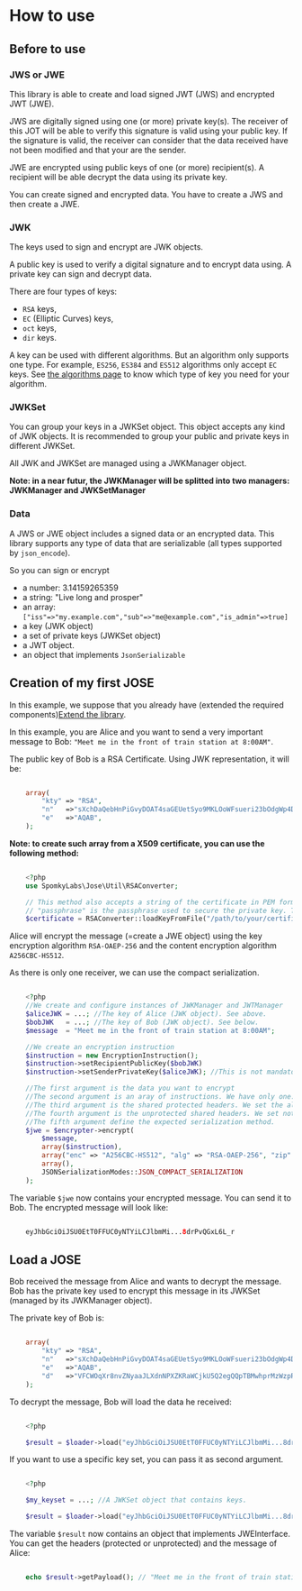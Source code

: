 # How to use #

## Before to use ##

### JWS or JWE

This library is able to create and load signed JWT (JWS) and encrypted JWT (JWE).

JWS are digitally signed using one (or more) private key(s). The receiver of
this JOT will be able to verify this signature is valid using your public key.
If the signature is valid, the receiver can consider that the data received have
not been modified and that your are the sender.

JWE are encrypted using public keys of one (or more) recipient(s).
A recipient will be able decrypt the data using its private key.

You can create signed and encrypted data. You have to create a JWS and then create a JWE.

### JWK

The keys used to sign and encrypt are JWK objects.

A public key is used to verify a digital signature and to encrypt data using.
A private key can sign and decrypt data.

There are four types of keys:

* `RSA` keys,
* `EC` (Elliptic Curves) keys,
* `oct` keys,
* `dir` keys.

A key can be used with different algorithms. But an algorithm only supports one type.
For example, `ES256`, `ES384` and `ES512` algorithms only accept `EC` keys.
See [the algorithms page](Keys.md) to know which type of key you need for your algorithm.

### JWKSet

You can group your keys in a JWKSet object. This object accepts any kind of JWK objects.
It is recommended to group your public and private keys in different JWKSet.

All JWK and JWKSet are managed using a JWKManager object.

**Note: in a near futur, the JWKManager will be splitted into two managers: JWKManager and JWKSetManager**

### Data

A JWS or JWE object includes a signed data or an encrypted data. This library supports any type of data that are serializable (all types supported by `json_encode`).

So you can sign or encrypt

* a number: 3.14159265359
* a string: "Live long and prosper"
* an array:  `["iss"=>"my.example.com","sub"=>"me@example.com","is_admin"=>true]`
* a key (JWK object)
* a set of private keys (JWKSet object)
* a JWT object.
* an object that implements `JsonSerializable`

## Creation of my first JOSE ##

In this example, we suppose that you already have (extended the required components)[Extend the library](Extend.md).


In this example, you are Alice and you want to send a very important message to Bob: ```"Meet me in the front of train station at 8:00AM"```.

The public key of Bob is a RSA Certificate. Using JWK representation, it will be:

```php

    array(
        "kty" => "RSA",
        "n"   =>"sXchDaQebHnPiGvyDOAT4saGEUetSyo9MKLOoWFsueri23bOdgWp4Dy1WlUzewbgBHod5pcM9H95GQRV3JDXboIRROSBigeC5yjU1hGzHHyXss8UDprecbAYxknTcQkhslANGRUZmdTOQ5qTRsLAt6BTYuyvVRdhS8exSZEy_c4gs_7svlJJQ4H9_NxsiIoLwAEk7-Q3UXERGYw_75IDrGA84-lA_-Ct4eTlXHBIY2EaV7t7LjJaynVJCpkv4LKjTTAumiGUIuQhrNhZLuF_RJLqHpM2kgWFLU7-VTdL1VbC2tejvcI2BlMkEpk1BzBZI0KQB0GaDWFLN-aEAw3vRw",
        "e"   =>"AQAB",
    );
```

**Note: to create such array from a X509 certificate, you can use the following method:**

```php

    <?php
    use SpomkyLabs\Jose\Util\RSAConverter;

    // This method also accepts a string of the certificate in PEM format.
    // "passphrase" is the passphrase used to secure the private key. This argument is optional.
    $certificate = RSAConverter::loadKeyFromFile("/path/to/your/certificate", "passphrase");
```

Alice will encrypt the message (=create a JWE object) using the key encryption algorithm ```RSA-OAEP-256``` and the content encryption algorithm ```A256CBC-HS512```.

As there is only one receiver, we can use the compact serialization.

```php

    <?php
    //We create and configure instances of JWKManager and JWTManager
    $aliceJWK = ...; //The key of Alice (JWK object). See above.
    $bobJWK   = ...; //The key of Bob (JWK object). See below.
    $message  = "Meet me in the front of train station at 8:00AM";

	//We create an encryption instruction
    $instruction = new EncryptionInstruction();
    $instruction->setRecipientPublicKey($bobJWK)
    $instruction->setSenderPrivateKey($aliceJWK); //This is not mandatory execpt when using specific algorithms (e.g. ECDH-ES)

    //The first argument is the data you want to encrypt
    //The second argument is an aray of instructions. We have only one.
    //The third argument is the shared protected headers. We set the algorithms and we want to compress the data before encryption using the DEFLATE method.
    //The fourth argument is the unprotected shared headers. We set nothing because the compact serialization method does not support it
    //The fifth argument define the expected serialization method.
    $jwe = $encrypter->encrypt(
        $message,
        array($instruction),
        array("enc" => "A256CBC-HS512", "alg" => "RSA-OAEP-256", "zip" => "DEF"),
        array(),
        JSONSerializationModes::JSON_COMPACT_SERIALIZATION
    );
```

The variable ```$jwe``` now contains your encrypted message. You can send it to Bob.
The encrypted message will look like:

```php

    eyJhbGciOiJSU0EtT0FFUC0yNTYiLCJlbmMi...8drPvQGxL6L_r
```

## Load a JOSE ##

Bob received the message from Alice and wants to decrypt the message. Bob has the
private key used to encrypt this message in its JWKSet (managed by its JWKManager object).

The private key of Bob is:

```php

    array(
        "kty" => "RSA",
        "n"   =>"sXchDaQebHnPiGvyDOAT4saGEUetSyo9MKLOoWFsueri23bOdgWp4Dy1WlUzewbgBHod5pcM9H95GQRV3JDXboIRROSBigeC5yjU1hGzHHyXss8UDprecbAYxknTcQkhslANGRUZmdTOQ5qTRsLAt6BTYuyvVRdhS8exSZEy_c4gs_7svlJJQ4H9_NxsiIoLwAEk7-Q3UXERGYw_75IDrGA84-lA_-Ct4eTlXHBIY2EaV7t7LjJaynVJCpkv4LKjTTAumiGUIuQhrNhZLuF_RJLqHpM2kgWFLU7-VTdL1VbC2tejvcI2BlMkEpk1BzBZI0KQB0GaDWFLN-aEAw3vRw",
        "e"   =>"AQAB",
        "d"   =>"VFCWOqXr8nvZNyaaJLXdnNPXZKRaWCjkU5Q2egQQpTBMwhprMzWzpR8Sxq1OPThh_J6MUD8Z35wky9b8eEO0pwNS8xlh1lOFRRBoNqDIKVOku0aZb-rynq8cxjDTLZQ6Fz7jSjR1Klop-YKaUHc9GsEofQqYruPhzSA-QgajZGPbE_0ZaVDJHfyd7UUBUKunFMScbflYAAOYJqVIVwaYR5zWEEceUjNnTNo_CVSj-VvXLO5VZfCUAVLgW4dpf1SrtZjSt34YLsRarSb127reG_DUwg9Ch-KyvjT1SkHgUWRVGcyly7uvVGRSDwsXypdrNinPA4jlhoNdizK2zF2CWQ",
    );
```

To decrypt the message, Bob will load the data he received:

```php

    <?php

    $result = $loader->load("eyJhbGciOiJSU0EtT0FFUC0yNTYiLCJlbmMi...8drPvQGxL6L_r");
```

If you want to use a specific key set, you can pass it as second argument.

```php

    <?php

	$my_keyset = ...; //A JWKSet object that contains keys.

    $result = $loader->load("eyJhbGciOiJSU0EtT0FFUC0yNTYiLCJlbmMi...8drPvQGxL6L_r", $my_keyset);
```

The variable ```$result``` now contains an object that implements JWEInterface. You can get the headers (protected or unprotected) and the message of Alice: 

```php

    echo $result->getPayload(); // "Meet me in the front of train station at 8:00AM"
```
